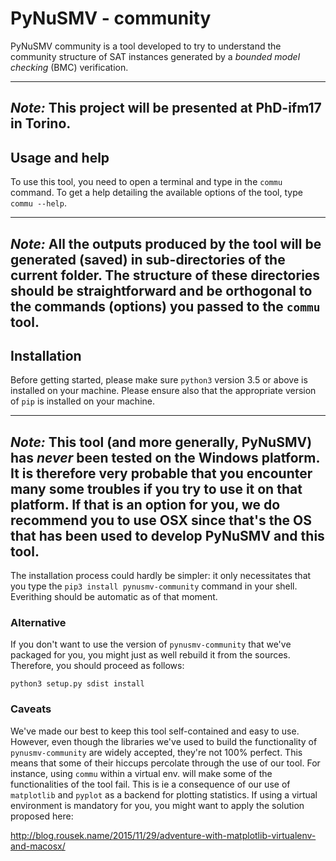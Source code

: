 # PyNuSMV - community
PyNuSMV community is a tool developed to try to understand the community 
structure of SAT instances generated by a _bounded model checking_ (BMC) 
verification.

---
_Note:_ This project will be presented at PhD-ifm17 in Torino.
---

## Usage and help
To use this tool, you need to open a terminal and type in the `commu` command.
To get a help detailing the available options of the tool, type `commu --help`.

---
_Note:_ All the outputs produced by the tool will be generated (saved) in 
  sub-directories of the current folder. The structure of these directories
  should be straightforward and be orthogonal to the commands (options) you
  passed to the `commu` tool.
---

## Installation
Before getting started, please make sure `python3` version 3.5 or above is 
installed on your machine. Please ensure also that the appropriate version of
`pip` is installed on your machine.

---
_Note:_ This tool (and more generally, PyNuSMV) has *never* been tested on the
  Windows platform. It is therefore very probable that you encounter many some
  troubles if you try to use it on that platform. If that is an option for you,
  we do recommend you to use OSX since that's the OS that has been used to 
  develop PyNuSMV and this tool.
---

The installation process could hardly be simpler: it only necessitates that you
type the `pip3 install pynusmv-community` command in your shell. Everithing should
be automatic as of that moment.

### Alternative
If you don't want to use the version of `pynusmv-community` that we've packaged
for you, you might just as well rebuild it from the sources. Therefore, you 
should proceed as follows:

```
python3 setup.py sdist install
```

### Caveats
We've made our best to keep this tool self-contained and easy to use. However,
even though the libraries we've used to build the functionality of `pynusmv-community`
are widely accepted, they're not 100% perfect. This means that some of their
hiccups percolate through the use of our tool. For instance, using `commu` within
a virtual env. will make some of the functionalities of the tool fail. This is
ie a consequence of our use of `matplotlib` and `pyplot` as a backend for plotting
statistics. If using a virtual environment is mandatory for you, you might want
to apply the solution proposed here:

http://blog.rousek.name/2015/11/29/adventure-with-matplotlib-virtualenv-and-macosx/

